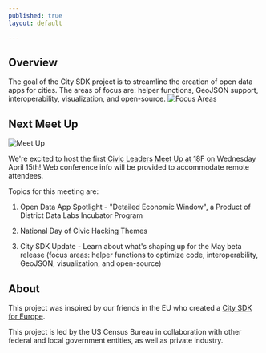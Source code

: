 ```yaml
---
published: true
layout: default

---
```


## Overview ##

The goal of the City SDK project is to streamline the creation of open data apps for cities.  The areas of focus are:  helper functions, GeoJSON support, interoperability, visualization, and open-source.
![Focus Areas](https://raw.githubusercontent.com/uscensusbureau/citysdk/gh-pages/static/img/FocusAreas.png)


## Next Meet Up ##
![Meet Up](https://raw.githubusercontent.com/uscensusbureau/citysdk/gh-pages/static/img/meetup.png)

We're excited to host the first [Civic Leaders Meet Up at 18F](http://www.meetup.com/citysdk/events/221401120/) on Wednesday April 15th!  Web conference info will be provided to accommodate remote attendees.

Topics for this meeting are:

1.  Open Data App Spotlight - "Detailed Economic Window", a Product of District Data Labs Incubator Program

2. National Day of Civic Hacking Themes 

3.  City SDK Update - Learn about what's shaping up for the May beta release  (focus areas:  helper functions to optimize code, interoperability, GeoJSON, visualization, and open-source)

## About ##
This project was inspired by our friends in the EU who created a [City SDK for Europe](http://www.citysdk.eu/).

This project is led by the US Census Bureau in collaboration with other federal and local government entities, as well as private industry. 


